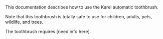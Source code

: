 This documentation describes how to use the Karel automatic toothbrush.

Note that this toothbrush is totally safe to use for children, 
adults, pets, wildlife, and trees.

The toothbrush requires [need info here].
